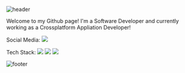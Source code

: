 
![header](https://capsule-render.vercel.app/api?type=slice&color=96b4ff&section=header&text=print('Welcome!');&rotate=8&fontSize=40&fontAlign=77&fontAlignY=20&fontColor=ffffff)

Welcome to my Github page! I'm a Software Developer and currently working as a Crossplatform Appliation Developer!

Social Media: <a href="https://www.instagram.com/jake.seooo/" target="_blank"><img src="https://img.shields.io/badge/Instagram-E4405F?style=flat-square&logo=Instagram&logoColor=white"/></a>

Tech Stack: <img src="https://img.shields.io/badge/Flutter-02569B?style=flat-square&logo=Flutter&logoColor=white"/> <img src="https://img.shields.io/badge/Dart-0175C2?style=flat-square&logo=Dart&logoColor=white"/> <img src="https://img.shields.io/badge/Firebase-FFCA28?style=flat-square&logo=Firebase&logoColor=white"/>

![footer](https://capsule-render.vercel.app/api?type=slice&color=96b4ff&section=footer&height=50)
